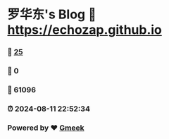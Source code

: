 # 罗华东's Blog :link: https://echozap.github.io 
### :page_facing_up: [25](https://echozap.github.io/tag.html) 
### :speech_balloon: 0 
### :hibiscus: 61096 
### :alarm_clock: 2024-08-11 22:52:34 
### Powered by :heart: [Gmeek](https://github.com/Meekdai/Gmeek)
